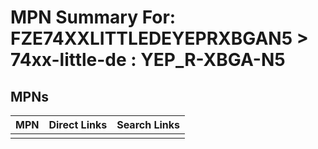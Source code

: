 



# MPN Summary For: FZE74XXLITTLEDEYEPRXBGAN5 > 74xx-little-de : YEP_R-XBGA-N5

## MPNs
  

|MPN|Direct Links|Search Links|
| :--- | :--- | :--- |
||||
